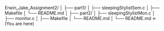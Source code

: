 Erwin_Jake_Assignment2/
│
├── part1/
│   ├── sleepingStylistSem.c
│   ├── Makefile
│   └── README.md
│
├── part2/
│   ├── sleepingStylistMon.c
│   ├── monitor.c
│   ├── Makefile
│   └── README.md
│
└── README.md   ← (You are here)